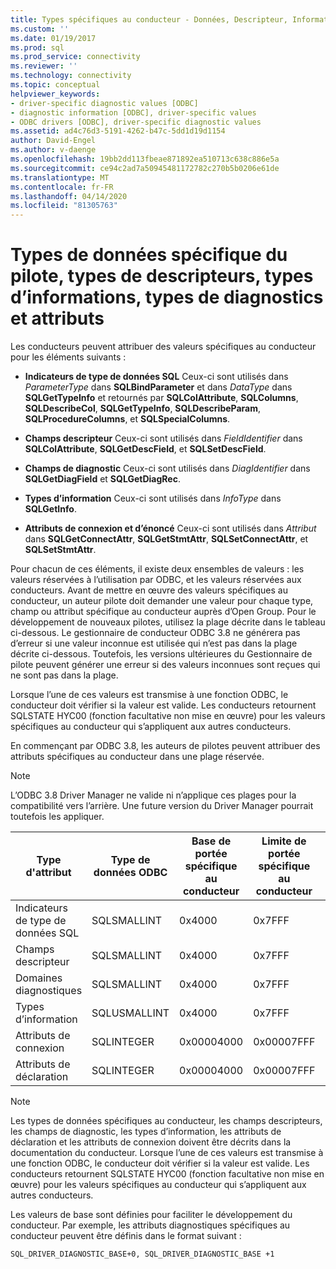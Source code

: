 ```yaml
---
title: Types spécifiques au conducteur - Données, Descripteur, Informations, Diagnostic Microsoft Docs
ms.custom: ''
ms.date: 01/19/2017
ms.prod: sql
ms.prod_service: connectivity
ms.reviewer: ''
ms.technology: connectivity
ms.topic: conceptual
helpviewer_keywords:
- driver-specific diagnostic values [ODBC]
- diagnostic information [ODBC], driver-specific values
- ODBC drivers [ODBC], driver-specific diagnostic values
ms.assetid: ad4c76d3-5191-4262-b47c-5dd1d19d1154
author: David-Engel
ms.author: v-daenge
ms.openlocfilehash: 19bb2dd113fbeae871892ea510713c638c886e5a
ms.sourcegitcommit: ce94c2ad7a50945481172782c270b5b0206e61de
ms.translationtype: MT
ms.contentlocale: fr-FR
ms.lasthandoff: 04/14/2020
ms.locfileid: "81305763"
---
```

# <a name="driver-specific-data-types-descriptor-types-information-types-diagnostic-types-and-attributes"></a>Types de données spécifique du pilote, types de descripteurs, types d’informations, types de diagnostics et attributs
Les conducteurs peuvent attribuer des valeurs spécifiques au conducteur pour les éléments suivants :  
  
-   **Indicateurs de type de données SQL** Ceux-ci sont utilisés dans *ParameterType* dans **SQLBindParameter** et dans *DataType* dans **SQLGetTypeInfo** et retournés par **SQLColAttribute**, **SQLColumns**, **SQLDescribeCol**, **SQLGetTypeInfo**, **SQLDescribeParam**, **SQLProcedureColumns**, et **SQLSpecialColumns**.  
  
-   **Champs descripteur** Ceux-ci sont utilisés dans *FieldIdentifier* dans **SQLColAttribute**, **SQLGetDescField**, et **SQLSetDescField**.  
  
-   **Champs de diagnostic** Ceux-ci sont utilisés dans *DiagIdentifier* dans **SQLGetDiagField** et **SQLGetDiagRec**.  
  
-   **Types d’information** Ceux-ci sont utilisés dans *InfoType* dans **SQLGetInfo**.  
  
-   **Attributs de connexion et d’énoncé** Ceux-ci sont utilisés dans *Attribut* dans **SQLGetConnectAttr**, **SQLGetStmtAttr**, **SQLSetConnectAttr**, et **SQLSetStmtAttr**.  
  
 Pour chacun de ces éléments, il existe deux ensembles de valeurs : les valeurs réservées à l’utilisation par ODBC, et les valeurs réservées aux conducteurs. Avant de mettre en œuvre des valeurs spécifiques au conducteur, un auteur pilote doit demander une valeur pour chaque type, champ ou attribut spécifique au conducteur auprès d’Open Group. Pour le développement de nouveaux pilotes, utilisez la plage décrite dans le tableau ci-dessous. Le gestionnaire de conducteur ODBC 3.8 ne générera pas d’erreur si une valeur inconnue est utilisée qui n’est pas dans la plage décrite ci-dessous. Toutefois, les versions ultérieures du Gestionnaire de pilote peuvent générer une erreur si des valeurs inconnues sont reçues qui ne sont pas dans la plage.  
  
 Lorsque l’une de ces valeurs est transmise à une fonction ODBC, le conducteur doit vérifier si la valeur est valide. Les conducteurs retournent SQLSTATE HYC00 (fonction facultative non mise en œuvre) pour les valeurs spécifiques au conducteur qui s’appliquent aux autres conducteurs.  
  
 En commençant par ODBC 3.8, les auteurs de pilotes peuvent attribuer des attributs spécifiques au conducteur dans une plage réservée.  
  
> [!NOTE]  
>  L’ODBC 3.8 Driver Manager ne valide ni n’applique ces plages pour la compatibilité vers l’arrière. Une future version du Driver Manager pourrait toutefois les appliquer.  
  
|Type d'attribut|Type de données ODBC|Base de portée spécifique au conducteur|Limite de portée spécifique au conducteur|ODBC constante pour la base de gamme de valeur spécifique au conducteur|  
|--------------------|--------------------|---------------------------------|----------------------------------|---------------------------------------------------------|  
|Indicateurs de type de données SQL|SQLSMALLINT|0x4000|0x7FFF|SQL_DRIVER_SQL_TYPE_BASE|  
|Champs descripteur|SQLSMALLINT|0x4000|0x7FFF|SQL_DRIVER_DESCRIPTOR_BASE|  
|Domaines diagnostiques|SQLSMALLINT|0x4000|0x7FFF|SQL_DRIVER_DIAGNOSTIC_BASE|  
|Types d’information|SQLUSMALLINT|0x4000|0x7FFF|SQL_DRIVER_INFO_TYPE_BASE|  
|Attributs de connexion|SQLINTEGER|0x00004000|0x00007FFF|SQL_DRIVER_CONNECT_ATTR_BASE|  
|Attributs de déclaration|SQLINTEGER|0x00004000|0x00007FFF|SQL_DRIVER_STATEMENT_ATTR_BASE|  
  
> [!NOTE]  
>  Les types de données spécifiques au conducteur, les champs descripteurs, les champs de diagnostic, les types d’information, les attributs de déclaration et les attributs de connexion doivent être décrits dans la documentation du conducteur. Lorsque l’une de ces valeurs est transmise à une fonction ODBC, le conducteur doit vérifier si la valeur est valide. Les conducteurs retournent SQLSTATE HYC00 (fonction facultative non mise en œuvre) pour les valeurs spécifiques au conducteur qui s’appliquent aux autres conducteurs.  
  
 Les valeurs de base sont définies pour faciliter le développement du conducteur. Par exemple, les attributs diagnostiques spécifiques au conducteur peuvent être définis dans le format suivant :  
  
```  
SQL_DRIVER_DIAGNOSTIC_BASE+0, SQL_DRIVER_DIAGNOSTIC_BASE +1  
```
